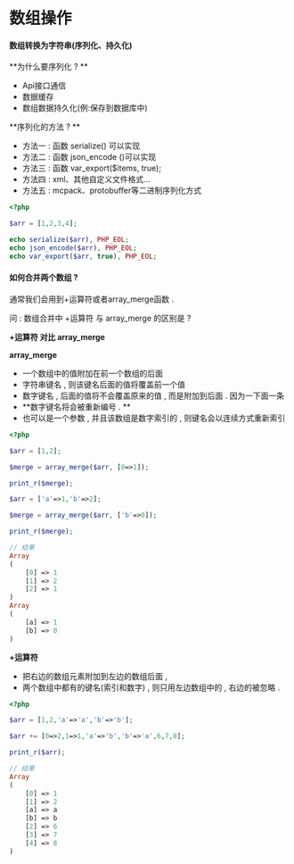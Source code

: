 # 数组操作

#### 数组转换为字符串\(序列化、持久化\)

**为什么要序列化 ? **

* Api接口通信
* 数据缓存
* 数组数据持久化\(例:保存到数据库中\)

**序列化的方法 ? **

* 方法一 : 函数 serialize\(\) 可以实现
* 方法二 : 函数 json\_encode \(\)可以实现
* 方法三 : 函数 var\_export\($items, true\);
* 方法四 : xml、其他自定义文件格式…
* 方法五 : mcpack、protobuffer等二进制序列化方式

```php
<?php

$arr = [1,2,3,4];

echo serialize($arr), PHP_EOL;
echo json_encode($arr), PHP_EOL;
echo var_export($arr, true), PHP_EOL;
```

#### 如何合并两个数组 ?

通常我们会用到+运算符或者array\_merge函数 .

问 : 数组合并中 +运算符 与 array\_merge 的区别是 ?

**+运算符 对比 array\_merge**

**array\_merge**

* 一个数组中的值附加在前一个数组的后面
* 字符串键名 , 则该键名后面的值将覆盖前一个值
* 数字键名 , 后面的值将不会覆盖原来的值 , 而是附加到后面 . 因为一下面一条
* **数字键名将会被重新编号 . **
* 也可以是一个参数 , 并且该数组是数字索引的 , 则键名会以连续方式重新索引

```php
<?php

$arr = [1,2];

$merge = array_merge($arr, [0=>1]);

print_r($merge);

$arr = ['a'=>1,'b'=>2];

$merge = array_merge($arr, ['b'=>0]);

print_r($merge);

// 结果
Array
(
    [0] => 1
    [1] => 2
    [2] => 1
)
Array
(
    [a] => 1
    [b] => 0
)
```

**+运算符**

* 把右边的数组元素附加到左边的数组后面 , 
* 两个数组中都有的键名\(索引和数字\) , 则只用左边数组中的 , 右边的被忽略 . 

```php
<?php

$arr = [1,2,'a'=>'a','b'=>'b'];

$arr += [0=>2,1=>1,'a'=>'b','b'=>'a',6,7,8];

print_r($arr);

// 结果
Array
(
    [0] => 1
    [1] => 2
    [a] => a
    [b] => b
    [2] => 6
    [3] => 7
    [4] => 8
)
```



